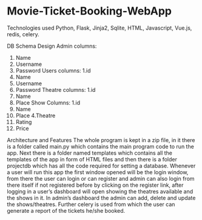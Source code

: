 # Movie-Ticket-Booking-WebApp

Technologies used 
Python, Flask, Jinja2, Sqlite, HTML, Javascript, Vue.js, redis, celery.

DB Schema Design
Admin columns:
1. Name
2. Username
3. Password
Users columns:
1.id
2. Name
3. Username
4. Password
Theatre columns:
1.id
2. Name
3. Place
Show Columns:
1.id
2. Name
3. Place
4.Theatre
5. Rating
6. Price
   
Architecture and Features
The whole program is kept in a zip file, in it there is a folder called main.py which contains the main program 
code to run the app. Next there is a folder named templates which contains all the templates of the app in 
form of HTML files and then there is a folder projectdb which has all the code required for setting a database.
Whenever a user will run this app the first window opened will be the login window, from there the user can 
login or can register and admin can also login from there itself if not registered before by clicking on the 
register link, after logging in a user’s dashboard will open showing the theatres available and the shows in it. In 
admin’s dashboard the admin can add, delete and update the shows/theatres. Further celery is used from 
which the user can generate a report of the tickets he/she booked.

